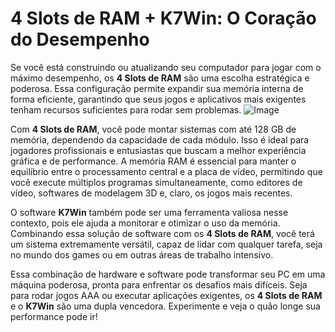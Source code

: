 # 4 Slots de RAM + K7Win: O Coração do Desempenho

Se você está construindo ou atualizando seu computador para jogar com o máximo desempenho, os **4 Slots de RAM** são uma escolha estratégica e poderosa. Essa configuração permite expandir sua memória interna de forma eficiente, garantindo que seus jogos e aplicativos mais exigentes tenham recursos suficientes para rodar sem problemas. ![Image](https://github.com/user-attachments/assets/b9de9dee-b60e-46a0-9e49-3c6ca594ed6f)

Com **4 Slots de RAM**, você pode montar sistemas com até 128 GB de memória, dependendo da capacidade de cada módulo. Isso é ideal para jogadores profissionais e entusiastas que buscam a melhor experiência gráfica e de performance. A memória RAM é essencial para manter o equilíbrio entre o processamento central e a placa de vídeo, permitindo que você execute múltiplos programas simultaneamente, como editores de vídeo, softwares de modelagem 3D e, claro, os jogos mais recentes.

O software **K7Win** também pode ser uma ferramenta valiosa nesse contexto, pois ele ajuda a monitorar e otimizar o uso da memória. Combinando essa solução de software com os **4 Slots de RAM**, você terá um sistema extremamente versátil, capaz de lidar com qualquer tarefa, seja no mundo dos games ou em outras áreas de trabalho intensivo.

Essa combinação de hardware e software pode transformar seu PC em uma máquina poderosa, pronta para enfrentar os desafios mais difíceis. Seja para rodar jogos AAA ou executar aplicações exigentes, os **4 Slots de RAM** e o **K7Win** são uma dupla vencedora. Experimente e veja o quão longe sua performance pode ir!